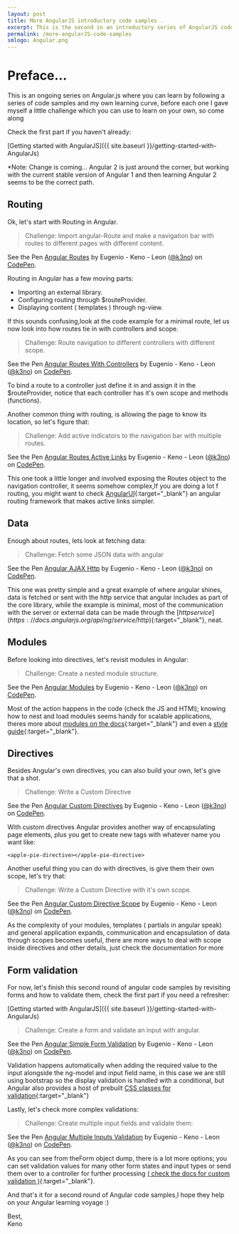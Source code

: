 ```yaml
---
layout: post
title: More AngularJS introductory code samples .
excerpt: This is the second in an introductory series of AngularJS code samples, jump in !
permalink: /more-angularJS-code-samples
smlogo: Angular.png
---
```



# **Preface...**

This is an ongoing series on Angular.js where you can learn by following a series of code samples and my own learning curve, before each one I gave myself a little challenge which you can use to learn on your own, so come along

Check the first part if you haven't already:

[Getting started with AngularJS]({{ site.baseurl }}/getting-started-with-AngularJs)

*Note: Change is coming... Angular 2 is just around the corner, but working with the current stable version of Angular 1 and then learning Angular 2 seems to be the correct path.

<h2>Routing</h2>

Ok, let's start with Routing in Angular.

> Challenge: Import angular-Route and make a navigation bar with routes to different pages with different content.

<p data-height="300" data-theme-id="0" data-slug-hash="zBQpAG" data-default-tab="result" data-user="k3no" data-embed-version="2" class="codepen">See the Pen <a href="http://codepen.io/k3no/pen/zBQpAG/">Angular Routes</a> by Eugenio - Keno -  Leon (<a href="http://codepen.io/k3no">@k3no</a>) on <a href="http://codepen.io">CodePen</a>.</p>
<script async src="//assets.codepen.io/assets/embed/ei.js"></script>

Routing in Angular has a few moving parts:


* Importing an external library.
* Configuring routing through $routeProvider.
* Displaying  content ( templates ) through ng-view.

If this sounds confusing,look at the code example for a minimal route, let us now look into how routes tie in with controllers and scope.

> Challenge: Route navigation to different controllers with different scope.

<p data-height="300" data-theme-id="0" data-slug-hash="Lkoqrr" data-default-tab="result" data-user="k3no" data-embed-version="2" class="codepen">See the Pen <a href="http://codepen.io/k3no/pen/Lkoqrr/">Angular Routes With Controllers</a> by Eugenio - Keno -  Leon (<a href="http://codepen.io/k3no">@k3no</a>) on <a href="http://codepen.io">CodePen</a>.</p>
<script async src="//assets.codepen.io/assets/embed/ei.js"></script>

To bind a route to a controller just define it in and assign it in the $routeProvider, notice that each controller has it's own scope and methods (functions).

Another common thing with routing, is allowing the page to know its location, so let's figure that:

> Challenge: Add active indicators to the navigation bar with multiple routes.


<p data-height="300" data-theme-id="0" data-slug-hash="NAVVpP" data-default-tab="result" data-user="k3no" data-embed-version="2" class="codepen">See the Pen <a href="http://codepen.io/k3no/pen/NAVVpP/">Angular Routes Active Links</a> by Eugenio - Keno -  Leon (<a href="http://codepen.io/k3no">@k3no</a>) on <a href="http://codepen.io">CodePen</a>.</p>
<script async src="//assets.codepen.io/assets/embed/ei.js"></script>

This one took a little longer and involved exposing the Routes object to the navigation controller, it seems somehow complex,If you are doing a lot f routing, you might want to check [AngularUI](https://github.com/angular-ui){:target="_blank"} an angular routing framework that makes active links simpler.

<h2>Data</h2>

Enough about routes, lets look at fetching data:


> Challenge: Fetch some JSON data with angular

<p data-height="300" data-theme-id="0" data-slug-hash="YWopmb" data-default-tab="result" data-user="k3no" data-embed-version="2" class="codepen">See the Pen <a href="http://codepen.io/k3no/pen/YWopmb/">Angular AJAX Http</a> by Eugenio - Keno -  Leon (<a href="http://codepen.io/k3no">@k3no</a>) on <a href="http://codepen.io">CodePen</a>.</p>
<script async src="//assets.codepen.io/assets/embed/ei.js"></script>

This one was pretty simple and a great example of where angular shines, data is fetched or sent with the http service that angular includes as part of the core library, while the example is minimal, most of the communication with the server or external data can be made through the [$http service](https://docs.angularjs.org/api/ng/service/$http){:target="_blank"}, neat.

<h2>Modules</h2>

Before looking into directives, let's revisit modules in Angular:

> Challenge: Create a nested module structure.


<p data-height="300" data-theme-id="0" data-slug-hash="kXKyBL" data-default-tab="result" data-user="k3no" data-embed-version="2" class="codepen">See the Pen <a href="http://codepen.io/k3no/pen/kXKyBL/">Angular Modules</a> by Eugenio - Keno -  Leon (<a href="http://codepen.io/k3no">@k3no</a>) on <a href="http://codepen.io">CodePen</a>.</p>
<script async src="//assets.codepen.io/assets/embed/ei.js"></script>

Most of the action happens in the code (check the JS and HTMl); knowing how to nest and load modules seems handy for scalable applications, theres more about [modules on the docs](https://docs.angularjs.org/api/ng/function/angular.module){:target="_blank"} and even a [style guide](https://github.com/johnpapa/angular-styleguide){:target="_blank"}.

<h2>Directives</h2>

Besides Angular's own directives, you can also build your own, let's give that a shot.

> Challenge: Write a Custom Directive


<p data-height="300" data-theme-id="0" data-slug-hash="YWoJEO" data-default-tab="result" data-user="k3no" data-embed-version="2" class="codepen">See the Pen <a href="http://codepen.io/k3no/pen/YWoJEO/">Angular Custom Directives</a> by Eugenio - Keno -  Leon (<a href="http://codepen.io/k3no">@k3no</a>) on <a href="http://codepen.io">CodePen</a>.</p>
<script async src="//assets.codepen.io/assets/embed/ei.js"></script>

With custom directives Angular provides another way of encapsulating page elements, plus you get to create new tags with whatever name you want like:

    <apple-pie-directive></apple-pie-directive>


Another useful thing you can do with directives, is give them their own scope, let's try that:

> Challenge: Write a Custom Directive with it's own scope.

<p data-height="300" data-theme-id="0" data-slug-hash="OXZAbz" data-default-tab="result" data-user="k3no" data-embed-version="2" class="codepen">See the Pen <a href="http://codepen.io/k3no/pen/OXZAbz/">Angular Custom Directive Scope</a> by Eugenio - Keno -  Leon (<a href="http://codepen.io/k3no">@k3no</a>) on <a href="http://codepen.io">CodePen</a>.</p>
<script async src="//assets.codepen.io/assets/embed/ei.js"></script>


As the complexity of your modules, templates ( partials in angular speak) and general application expands, communication and encapsulation of data through scopes becomes useful, there are more ways to deal with scope inside  directives and other details, just check the documentation for more

<h2>Form validation</h2>

For now, let's finish this second round of angular code samples by revisiting forms and how to validate them, check the first part if you need a refresher:

[Getting started with AngularJS]({{ site.baseurl }}/getting-started-with-AngularJs)


> Challenge: Create a form and validate an input with angular.

<p data-height="300" data-theme-id="0" data-slug-hash="PzAXvd" data-default-tab="result" data-user="k3no" data-embed-version="2" class="codepen">See the Pen <a href="http://codepen.io/k3no/pen/PzAXvd/">Angular Simple  Form Validation</a> by Eugenio - Keno -  Leon (<a href="http://codepen.io/k3no">@k3no</a>) on <a href="http://codepen.io">CodePen</a>.</p>
<script async src="//assets.codepen.io/assets/embed/ei.js"></script>

Validation happens automatically when adding the required value to the input alongside the ng-model and input field name, in this case we are still using bootstrap so the display validation is handled with a conditional, but Angular also provides a host of prebuilt [CSS  classes for validation](https://docs.angularjs.org/guide/forms){:target="_blank"}

Lastly, let's check more complex validations:

> Challenge: Create multiple input fields and validate them:

<p data-height="760" data-theme-id="0" data-slug-hash="NAQAwd" data-default-tab="result" data-user="k3no" data-embed-version="2" class="codepen">See the Pen <a href="http://codepen.io/k3no/pen/NAQAwd/">Angular Multiple Inputs Validation</a> by Eugenio - Keno -  Leon (<a href="http://codepen.io/k3no">@k3no</a>) on <a href="http://codepen.io">CodePen</a>.</p>
<script async src="//assets.codepen.io/assets/embed/ei.js"></script>

As you can see from theForm object dump, there is a lot more options; you can set validation values for many other form states and input types or send them over to a controller for further processing [( check the docs for custom validation )](https://docs.angularjs.org/guide/forms){:target="_blank"}.

And that's it for a second round of Angular code samples,I hope they help on your Angular learning voyage :)


Best, <br />
Keno

